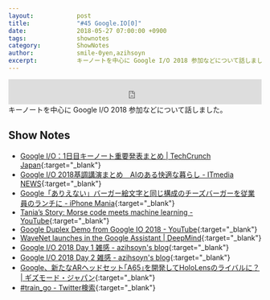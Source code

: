 ```yaml
---
layout:            post
title:             "#45 Google.IO[0]"
date:              2018-05-27 07:00:00 +0900
tags:              shownotes
category:          ShowNotes
author:            smile-0yen,azihsoyn
excerpt:           キーノートを中心に Google I/O 2018 参加などについて話しました。
---
```

<iframe width="100%" height="50" scrolling="no" frameborder="no" src="https://w.soundcloud.com/player/?url=https%3A//api.soundcloud.com/tracks/449609793&amp;auto_play=false&amp;hide_related=false&amp;show_user=true&amp;show_reposts=false&amp;visual=false&amp;show_artwork=false&amp;default_height=75"></iframe>
キーノートを中心に Google I/O 2018 参加などについて話しました。

## Show Notes
- [Google I/O：1日目キーノート重要発表まとめ \| TechCrunch Japan](https://jp.techcrunch.com/2018/05/10/https-techcrunch-com-2018-05-08-8-big-announcements-from-google-i-o-2018/){:target="_blank"}
- [Google I/O 2018基調講演まとめ　AIのある快適な暮らし \- ITmedia NEWS](http://www.itmedia.co.jp/news/articles/1805/09/news053.html){:target="_blank"}
- [Google「ありえない」バーガー絵文字と同じ構成のチーズバーガーを従業員のランチに \- iPhone Mania](https://iphone-mania.jp/news-192032/){:target="_blank"}
- [Tania’s Story: Morse code meets machine learning \- YouTube](https://www.youtube.com/watch?v=Oc_QMQ4QHcw){:target="_blank"}
- [Google Duplex Demo from Google IO 2018 \- YouTube](https://www.youtube.com/watch?v=bd1mEm2Fy08){:target="_blank"}
- [WaveNet launches in the Google Assistant \| DeepMind](https://deepmind.com/blog/wavenet-launches-google-assistant/){:target="_blank"}
- [Google I/O 2018 Day 1 雑感 \- azihsoyn's blog](https://azihsoyn.hatenablog.com/entry/google-io-2018-day1){:target="_blank"}
- [Google I/O 2018 Day 2 雑感 \- azihsoyn's blog](https://azihsoyn.hatenablog.com/entry/google-io-2018-day2){:target="_blank"}
- [Google、新たなARヘッドセット｢A65｣を開発してHoloLensのライバルに？ \| ギズモード・ジャパン](https://www.gizmodo.jp/2018/05/google-a65-leak.html){:target="_blank"}
- [\#train\_go \- Twitter検索](https://twitter.com/search?q=%23train_go&src=tyah){:target="_blank"}

